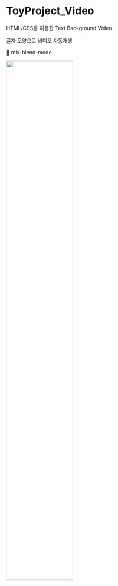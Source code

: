 # ToyProject_Video
HTML/CSS를 이용한 Text Background Video


글자 모양으로 비디오 자동재생


:pushpin: mix-blend-mode




<img width="60%" src="https://user-images.githubusercontent.com/71424881/206837822-4fcaf843-b49f-4b9d-a1bf-1964b100b302.gif"/>
